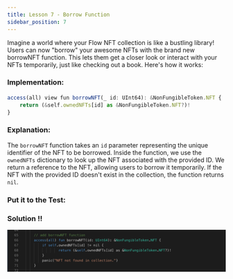 ```yaml
---
title: Lesson 7 - Borrow Function
sidebar_position: 7
---
```


Imagine a world where your Flow NFT collection is like a bustling library! Users can now "borrow" your awesome NFTs with the brand new borrowNFT function. This lets them get a closer look or interact with your NFTs temporarily, just like checking out a book. Here's how it works:

### **Implementation:**

```jsx
access(all) view fun borrowNFT(_ id: UInt64): &NonFungibleToken.NFT {
    return (&self.ownedNFTs[id] as &NonFungibleToken.NFT?)!
}
```

### **Explanation:**

The `borrowNFT` function takes an `id` parameter representing the unique identifier of the NFT to be borrowed. Inside the function, we use the `ownedNFTs` dictionary to look up the NFT associated with the provided ID. We return a reference to the NFT, allowing users to borrow it temporarily. If the NFT with the provided ID doesn't exist in the collection, the function returns `nil`.

### **Put it to the Test:**

### Solution !!

![Alt text](image-6.png)
